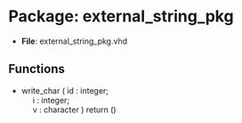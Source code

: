 # Package: external_string_pkg

- **File**: external_string_pkg.vhd
## Functions
- write_char <font id="function_arguments">( id : integer;<br><span style="padding-left:20px"> i  : integer;<br><span style="padding-left:20px"> v  : character ) </font> <font id="function_return">return ()</font>
